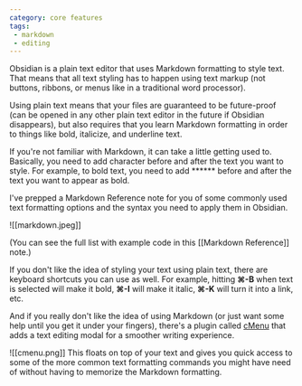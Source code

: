 ```yaml
---
category: core features
tags: 
 - markdown
 - editing
---
```

Obsidian is a plain text editor that uses Markdown formatting to style text. That means that all text styling has to happen using text markup (not buttons, ribbons, or menus like in a traditional word processor).

Using plain text means that your files are guaranteed to be future-proof (can be opened in any other plain text editor in the future if Obsidian disappears), but also requires that you learn Markdown formatting in order to things like bold, italicize, and underline text.

If you're not familiar with Markdown, it can take a little getting used to. Basically, you need to add character before and after the text you want to style. For example, to bold text, you need to add ****** before and after the text you want to appear as bold.

I've prepped a Markdown Reference note for you of some commonly used text formatting options and the syntax you need to apply them in Obsidian.

![[markdown.jpeg]]

(You can see the full list with example code in this [[Markdown Reference]] note.)

If you don't like the idea of styling your text using plain text, there are keyboard shortcuts you can use as well. For example, hitting **⌘-B** when text is selected will make it bold, **⌘-I** will make it italic, **⌘-K** will turn it into a link, etc.

And if you really don't like the idea of using Markdown (or just want some help until you get it under your fingers), there's a plugin called [cMenu](https://github.com/chetachiezikeuzor/cMenu-Plugin) that adds a text editing modal for a smoother writing experience.

![[cmenu.png]]
This floats on top of your text and gives you quick access to some of the more common text formatting commands you might have need of without having to memorize the Markdown formatting.